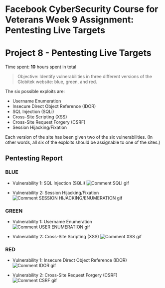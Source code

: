 # Facebook CyberSecurity Course for Veterans Week 9 Assignment: Pentesting Live Targets
# Project 8 - Pentesting Live Targets

Time spent: **10** hours spent in total

> Objective: Identify vulnerabilities in three different versions of the Globitek website: blue, green, and red.

The six possible exploits are:
* Username Enumeration
* Insecure Direct Object Reference (IDOR)
* SQL Injection (SQLi)
* Cross-Site Scripting (XSS)
* Cross-Site Request Forgery (CSRF)
* Session Hijacking/Fixation

Each version of the site has been given two of the six vulnerabilities. (In other words, all six of the exploits should be assignable to one of the sites.)


## Pentesting Report

### BLUE
  - Vulnerability 1: SQL Injection (SQLi)
  ![Comment SQLI gif](https://i.imgur.com/p8B5IMJ.gif)
  
  - Vulnerability 2: Session Hijacking/Fixation
  ![Comment SESSION HIJACKING/ENUMERATION gif](https://i.imgur.com/nlpa8pz.gif)
 
### GREEN
  - Vulnerability 1: Username Enumeration
  ![Comment USER ENUMERATION gif](https://i.imgur.com/qdwv1l9.gif)
  
  - Vulnerability 2: Cross-Site Scripting (XSS)
  ![Comment XSS gif](https://i.imgur.com/daX7K7k.gif)
  
### RED
  - Vulnerability 1: Insecure Direct Object Reference (IDOR)
  ![Comment IDOR gif](https://i.imgur.com/G0i66Ww.gif)
  
  - Vulnerability 2: Cross-Site Request Forgery (CSRF)
  ![Comment CSRF gif](https://i.imgur.com/86uKMqQ.gif)
